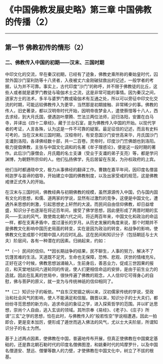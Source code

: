 # 《中国佛教发展史略》第三章 中国佛教的传播（2）

------

## 第一节 佛教初传的情形（2）

### 二、佛教传入中国的初期——汉末、三国时期

中印文化的交流，早在秦汉初期，已经有了迹象，佛教史乘所称的秦始皇时代，囚禁外国沙门室利防等十八贤者，入夜被丈六金刚破狱救出的记述，一般学者的考据，认为并不可靠。事实上，古代印度“沙门”的称呼，并不限于佛教徒的比丘，这些人或者就是婆罗门教徒与瑜伽术士之流，这是非常可能的事情。因为秦汉之间，道家方士的法术，多半与婆罗门教或瑜伽术有互通之处，所以可以旁征中印文化交流的时期，可能远较佛教传入为更早，当然那是初期接触、非常稀少的事。佛教的传人，旧史著录，都以汉明帝时代开始，因明帝夜梦金人，遣使蔡愔等十八人，西去求经，到大月氏国，便遇迦叶摩腾、竺法兰两位法师，迎归洛阳，安置在白马寺，并译出《四十二章经》，藏于兰台石室，是为佛教传入中国的开始。以现代学者的考证，人言各殊，认为这是一件不可靠的疑案。最足征信的记述，而且有史料可考的，当在汉末和三国时期。汉桓帝时，有安息国沙门安世高来华，月氏国沙门支谶到洛阳，各译佛经数十部，共一二百卷。灵帝时，印度沙门竺佛朗也到洛阳。极力提倡佛教，主张与中国文化调和的名著《牟子理惑论》，便是这一段时期的著作。此后沙门康僧会，月氏籍的名士支谦（受业于支谶的弟子支亮）等，都是学问渊博，为朝野所宗仰的人。他们弘扬佛学，先后居留在东吴，为孙权政府的上宾。

他们当时都通晓中文，极力从事佛经的翻译工作。曹魏在嘉平年间，因印度名僧昙柯迦罗与昙谛的倡导，开始建立中国的佛教制度，以及出家受戒的规范，这是佛教戒律正式传入的开始。

在汉末与三国时间，佛教经典与初期佛教的规模，虽然源源传入中国，仍与国内固有文化的思想，和儒、道两家的学说，显然有过激烈的竞争，这便是中国文化，遭遇外来思想的刺激，引起思想史上轩然的大波。而民间自由信仰佛教，却日益增盛，知识分子也逐渐在将近百年间，接受了佛学思想，因此便形成了两晋时期的玄风——玄淡的风气，致使南北朝六代之间，将近两百年来，中国文化和政治的命运一样，都在支离矛盾中，度过漫长的岁月。从历史发展的角度来说，那个时期并不是佛教文化影响中国历史局面的转变，实在是因为政治的转变，和战争的影响，使佛教文化变成那个时期中国人的应时礼品。这在民间和知识分子（包括朝廷与士大夫）阶层间，各有一种潜在的因素。归纳起来，约如：

**（一）民间的信仰。**因长期战争的结果，民不聊生，人事的努力，解决不了饥馑苦难的生活。天道既不足凭，生命也无保障，恐怖、悲观、厌世的情绪充斥。正好在这个时候，佛教思想汹涌输入，生前身后，善恶业力，促成三世因果的报应，和天堂地狱间六道轮同的传说，使人们更相信命运的安排，是由于前生业力的造就。因此在乱离的世局中，很快传遍了佛教的观念，人人信仰它可得身心的自慰，佛与菩萨的原义，就一变为与传统神祇的信仰相同了。

**（二）知识分子的皈依。**自东汉党锢之祸以来，汉初儒家传统的学说，受政治和社会风气的影响，使人不能满足和信服。魏晋以来，知识分子的士大夫们，都纷纷寻觅思想的新方向，追求命运的象征之学，进入探索哲学的范围。并以旷达思想，崇尚个人自由，逃入玄谈的领域。其所宗奉《易经》、《老子》、《庄子》所谓“三玄”之学的思想，恰在此时，与佛教传入的“般若性空”学说相遭遇，因此一拍即合，更是变本加厉，便形成了遁世而逃入佛法的风气，尤以士大夫阶层，所谓知识分子的名士为然。

基于上述两点因素，使佛教在中国，普遍地传布开展，但真正使佛教在中国奠定基础的，还是靠北朝石勒时代的印度名僧佛图澄，和姚秦时代的鸠摩罗什，以及中国名僧道安、慧远、僧肇等数人的力壁，才使佛教在中国文化中，树立了不拔的根基。

